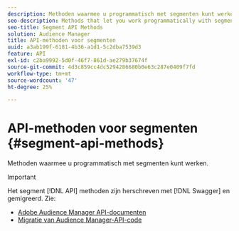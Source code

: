 ```yaml
---
description: Methoden waarmee u programmatisch met segmenten kunt werken.
seo-description: Methods that let you work programmatically with segments.
seo-title: Segment API Methods
solution: Audience Manager
title: API-methoden voor segmenten
uuid: a3ab199f-6181-4b36-a1d1-5c2dba7539d3
feature: API
exl-id: c2ba9992-5d0f-46f7-861d-ae279b37674f
source-git-commit: 4d3c859cc4dc5294286680b0e63c287e0409f7fd
workflow-type: tm+mt
source-wordcount: '47'
ht-degree: 25%

---
```


# API-methoden voor segmenten {#segment-api-methods}

Methoden waarmee u programmatisch met segmenten kunt werken.

>[!IMPORTANT]
>
>Het segment [!DNL API] methoden zijn herschreven met [!DNL Swagger] en gemigreerd. Zie:
>
>* [Adobe Audience Manager API-documenten](https://bank.demdex.com/portal/swagger/index.html)
>* [Migratie van Audience Manager-API-code](../../api/api-swagger-migration.md)

